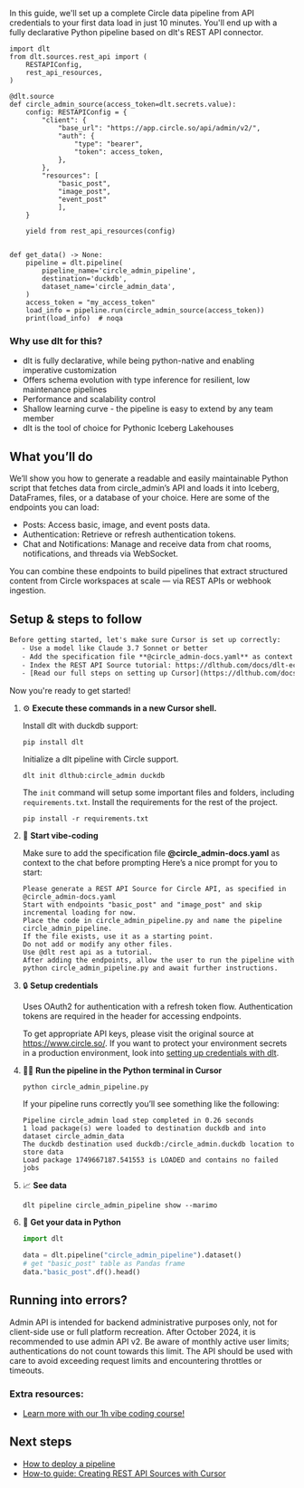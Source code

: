 In this guide, we'll set up a complete Circle data pipeline from API credentials to your first data load in just 10 minutes. You'll end up with a fully declarative Python pipeline based on dlt's REST API connector.

```python-outcome
import dlt
from dlt.sources.rest_api import (
    RESTAPIConfig,
    rest_api_resources,
)

@dlt.source
def circle_admin_source(access_token=dlt.secrets.value):
    config: RESTAPIConfig = {
        "client": {
            "base_url": "https://app.circle.so/api/admin/v2/",
            "auth": {
                "type": "bearer",
                "token": access_token,
            },
        },
        "resources": [
            "basic_post",
            "image_post",
            "event_post"
            ],
    }

    yield from rest_api_resources(config)


def get_data() -> None:
    pipeline = dlt.pipeline(
        pipeline_name='circle_admin_pipeline',
        destination='duckdb',
        dataset_name='circle_admin_data', 
    )
    access_token = "my_access_token"
    load_info = pipeline.run(circle_admin_source(access_token))
    print(load_info)  # noqa
```

### Why use dlt for this?

- dlt is fully declarative, while being python-native and enabling imperative customization
- Offers schema evolution with type inference for resilient, low maintenance pipelines
- Performance and scalability control
- Shallow learning curve - the pipeline is easy to extend by any team member
- dlt is the tool of choice for Pythonic Iceberg Lakehouses

## What you’ll do

We’ll show you how to generate a readable and easily maintainable Python script that fetches data from circle_admin’s API and loads it into Iceberg, DataFrames, files, or a database of your choice. Here are some of the endpoints you can load:

- Posts: Access basic, image, and event posts data.
- Authentication: Retrieve or refresh authentication tokens.
- Chat and Notifications: Manage and receive data from chat rooms, notifications, and threads via WebSocket.

You can combine these endpoints to build pipelines that extract structured content from Circle workspaces at scale — via REST APIs or webhook ingestion.

## Setup & steps to follow

```default
Before getting started, let's make sure Cursor is set up correctly:
   - Use a model like Claude 3.7 Sonnet or better
   - Add the specification file **@circle_admin-docs.yaml** as context
   - Index the REST API Source tutorial: https://dlthub.com/docs/dlt-ecosystem/verified-sources/rest_api/ and add it to context as **@dlt rest api**
   - [Read our full steps on setting up Cursor](https://dlthub.com/docs/dlt-ecosystem/llm-tooling/cursor-restapi#23-configuring-cursor-with-documentation)
```

Now you're ready to get started! 

1. ⚙️ **Execute these commands in a new Cursor shell.**
    
    Install dlt with duckdb support:
    ```shell
    pip install dlt
    ```

    Initialize a dlt pipeline with Circle support.
    ```shell
    dlt init dlthub:circle_admin duckdb
    ```

    The `init` command will setup some important files and folders, including `requirements.txt`. Install the requirements for the rest of the project.
    ```shell
    pip install -r requirements.txt
    ```
    
2. 🤠 **Start vibe-coding**
    
    Make sure to add the specification file **@circle_admin-docs.yaml** as context to the chat before prompting
    Here’s a nice prompt for you to start: 
    
    ```prompt
    Please generate a REST API Source for Circle API, as specified in @circle_admin-docs.yaml 
    Start with endpoints "basic_post" and "image_post" and skip incremental loading for now. 
    Place the code in circle_admin_pipeline.py and name the pipeline circle_admin_pipeline. 
    If the file exists, use it as a starting point. 
    Do not add or modify any other files. 
    Use @dlt rest api as a tutorial. 
    After adding the endpoints, allow the user to run the pipeline with python circle_admin_pipeline.py and await further instructions.
    ```

    
3. 🔒 **Setup credentials** 
    
    Uses OAuth2 for authentication with a refresh token flow. Authentication tokens are required in the header for accessing endpoints.
    
    To get appropriate API keys, please visit the original source at https://www.circle.so/.
    If you want to protect your environment secrets in a production environment, look into [setting up credentials with dlt](https://dlthub.com/docs/walkthroughs/add_credentials).
    
4. 🏃‍♀️ **Run the pipeline in the Python terminal in Cursor**
    
    ```shell
    python circle_admin_pipeline.py
    ```
    
    If your pipeline runs correctly you’ll see something like the following:
    
    ```shell
    Pipeline circle_admin load step completed in 0.26 seconds
    1 load package(s) were loaded to destination duckdb and into dataset circle_admin_data
    The duckdb destination used duckdb:/circle_admin.duckdb location to store data
    Load package 1749667187.541553 is LOADED and contains no failed jobs
    ```
    
5. 📈 **See data**
    
    ```shell
    dlt pipeline circle_admin_pipeline show --marimo
    ```
    
6. 🐍 **Get your data in Python**
    
    ```python
    import dlt

   data = dlt.pipeline("circle_admin_pipeline").dataset()
   # get "basic_post" table as Pandas frame
   data."basic_post".df().head()
    ```

## Running into errors?

Admin API is intended for backend administrative purposes only, not for client-side use or full platform recreation. After October 2024, it is recommended to use admin API v2. Be aware of monthly active user limits; authentications do not count towards this limit. The API should be used with care to avoid exceeding request limits and encountering throttles or timeouts.

### Extra resources:

- [Learn more with our 1h vibe coding course!](https://www.youtube.com/watch?v=GGid70rnJuM)

## Next steps

- [How to deploy a pipeline](https://dlthub.com/docs/walkthroughs/deploy-a-pipeline)
- [How-to guide: Creating REST API Sources with Cursor](https://dlthub.com/docs/dlt-ecosystem/llm-tooling/cursor-restapi)